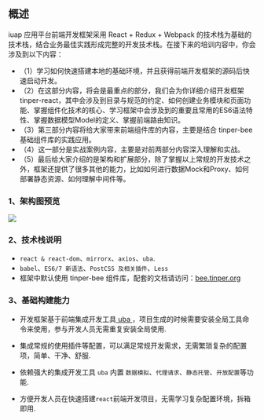 

## 概述

iuap 应用平台前端开发框架采用 React + Redux + Webpack 的技术栈为基础的技术栈，结合业务最佳实践形成完整的开发技术栈。在接下来的培训内容中，你会涉及到以下内容：

- （1）学习如何快速搭建本地的基础环境，并且获得前端开发框架的源码后快速启动开发。
- （2）在这部分内容，将会是最重点的部分，我们会为你详细介绍开发框架 tinper-react，其中会涉及到目录与规范的约定、如何创建业务模块和页面功能、掌握组件化技术的核心、学习框架中会涉及到的重要且常用的ES6语法特性、掌握数据模型Model的定义、掌握前端路由知识。
- （3）第三部分内容将给大家带来前端组件库的内容，主要是结合 tinper-bee 基础组件库的实践应用。
- （4）这一部分是实战案例内容，主要是对前两部分内容深入理解和实战。
- （5）最后给大家介绍的是架构和扩展部分，除了掌握以上常规的开发技术之外，框架还提供了很多其他的能力，比如如何进行数据Mock和Proxy、如何部署静态资源、如何理解中间件等。


### 1、架构图预览

![](http://design.yonyoucloud.com/static/tinper-react/reactfile/tinper-react-pic.jpeg)

### 2、技术栈说明

- `react & react-dom`、`mirrorx`、`axios`、`uba`.
- `babel`、`ES6/7 新语法`、`PostCSS 及相关插件`、`Less`
- 框架中默认使用 tinper-bee 组件库，配套的文档请访问：[bee.tinper.org](bee.tinper.org)

### 3、基础构建能力

- 开发框架基于前端集成开发工具[ uba ](https://github.com/iuap-design/tinper-uba)，项目生成的时候需要安装全局工具命令来使用，参与开发人员无需重复安装全局使用.

- 集成常规的使用插件等配置，可以满足常规开发需求，无需繁琐复杂的配置项，简单、干净、舒服.

- 依赖强大的集成开发工具 `uba` 内置 `数据模拟`、`代理请求`、`静态托管`、`开放配置`等功能.

- 方便开发人员在快速搭建`react`前端开发项目，无需学习复杂配置环境，拆箱即用.


